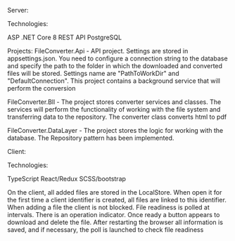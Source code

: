 Server:

Technologies:
 
ASP .NET Core 8 REST API
PostgreSQL

Projects:
FileConverter.Api - API project. Settings are stored in appsettings.json. You need to configure a connection string to the database and specify the path to the folder in which the downloaded and converted files will be stored. Settings name are "PathToWorkDir" and "DefaultConnection". This project contains a background service that will perform the conversion

FileConverter.Bll - The project stores converter services and classes. The services will perform the functionality of working with the file system and transferring data to the repository. The converter class converts html to pdf

FileConverter.DataLayer - The project stores the logic for working with the database. The Repository pattern has been implemented.


Client:

Technologies:
 
TypeScript
React/Redux
SCSS/bootstrap

On the client, all added files are stored in the LocalStore. When open it for the first time a client identifier is created, all files are linked to this identifier. When adding a file the client is not blocked. File readiness is polled at intervals. There is an operation indicator. Once ready a button appears to download and delete the file. After restarting the browser all information is saved, and if necessary, the poll is launched to check file readiness